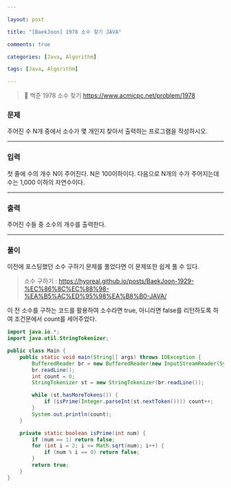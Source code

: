 ```yaml
---

layout: post

title: "[BaekJoon] 1978 소수 찾기 JAVA"

comments: true

categories: [Java, Algorithm]

tags: [Java, Algorithm]

---
```


> 🔗 백준 1978 소수 찾기 https://www.acmicpc.net/problem/1978

### **문제**

주어진 수 N개 중에서 소수가 몇 개인지 찾아서 출력하는 프로그램을 작성하시오.

------

### **입력**

첫 줄에 수의 개수 N이 주어진다. N은 100이하이다. 다음으로 N개의 수가 주어지는데 수는 1,000 이하의 자연수이다.

------

### **출력**

주어진 수들 중 소수의 개수를 출력한다.

------

### **풀이**

이전에 포스팅했던 소수 구하기 문제를 풀었다면 이 문제또한 쉽게 풀 수 있다.

> 소수 구하기 : https://hyoreal.github.io/posts/BaekJoon-1929-%EC%86%8C%EC%88%98-%EA%B5%AC%ED%95%98%EA%B8%B0-JAVA/

이 전 소수를 구하는 코드를 활용하여 소수라면 true, 아니라면 false를 리턴하도록 하여 조건문에서 count를 세어주었다.



```java
import java.io.*;
import java.util.StringTokenizer;

public class Main {
    public static void main(String[] args) throws IOException {
        BufferedReader br = new BufferedReader(new InputStreamReader(System.in));
        br.readLine();
        int count = 0;
        StringTokenizer st = new StringTokenizer(br.readLine());

        while (st.hasMoreTokens()) {
            if (isPrime(Integer.parseInt(st.nextToken()))) count++;
        }
        System.out.println(count);
    }

    private static boolean isPrime(int num) {
        if (num == 1) return false;
        for (int i = 2; i <= Math.sqrt(num); i++) {
            if (num % i == 0) return false;
        }
        return true;
    }
}
```

